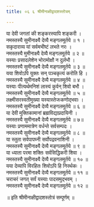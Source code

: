 ```yaml
---
title: ०६ ६ श्रीमीनाक्षीद्वादशस्तोत्रम्

---
```

 या देवी जगतां की शङ्करस्यापि शङ्करी ।  
नमस्तस्यै सुमीनाक्ष्यै देव्यै मङ्गलमूर्तये ॥ १ ।  
सकृदाराव्य यां सर्वमभीष्टं लभते नरः ।  
नमस्तस्यै मुमीनाक्ष्यै देव्यै मङ्गलमूर्तये ॥ २ ॥  
यस्याः प्रसादलेशेन भोरामोक्षौ न दुर्लभौ ।  
नमस्तस्यै सुमीनाक्ष्यै देव्यै मङ्गलमूर्तये ॥ ३ ॥  
यया शिवोऽपि युक्तः सन् पञ्चकृत्यं करोति हि ।  
नमस्तस्यै सुमीनाक्ष्यै देव्यै मङ्गलमूर्तये ॥ ४ ॥  
यस्याः पीत्यर्थमनिशं लास्यं कुर्वन् शिवो बभौ ।  
नमस्तस्यै सुमीनाक्ष्यै देव्यै मङ्गलमूर्तये ॥ ५ ॥  
लक्ष्मीसरस्वतीमुख्या यस्यास्तेजःकणोद्भवाः ।  
नमस्तस्यै सुमीनाक्ष्यै देव्यै मङ्गलमूर्तये ॥ ६ ॥  
या देवी मुक्तिकामानां ब्रह्मविद्याप्रदायिनी ।  
नमस्तस्यै सुमीनाक्ष्यै देव्यै मङ्गलमूर्तये ॥ ७॥  
यस्याः प्रणाममात्रेण वर्धन्ते सर्वसम्पदः ।  
नमस्तस्यै सुमीनाक्ष्यै देव्यै मङ्गलमूर्तये ॥ ८ ॥  
या स्तुता सर्वपापघ्नी सर्वोपद्रवनाशिनी ।  
नमस्तस्यै सुमीनाक्ष्यै देव्यै मङ्गलमूर्तये ॥ ९ ॥  
या ध्याता परमा शक्तिः सर्वसिद्धिकरी शिवा ।  
नमस्तस्यै सुमीनाक्ष्यै देव्यै मङ्गलमूर्तये ॥ १० ॥  
यया देव्यापि विरहितः शिवोऽपि हि निरर्थकः ।  
नमस्तस्यै सुमीनाक्ष्यै देव्यै मङ्गलमूर्तये ॥ ११ ॥  
चराचरं जगत् सर्वं यस्याः पादसमुद्भवम् ।  
नमस्तस्यै सुमीनाक्ष्यै देव्यै मङ्गलमूर्तये ॥ १२ ॥  

॥ इति श्रीमीनाक्षीद्वादशस्तोत्रं सम्पूर्णम् ॥  